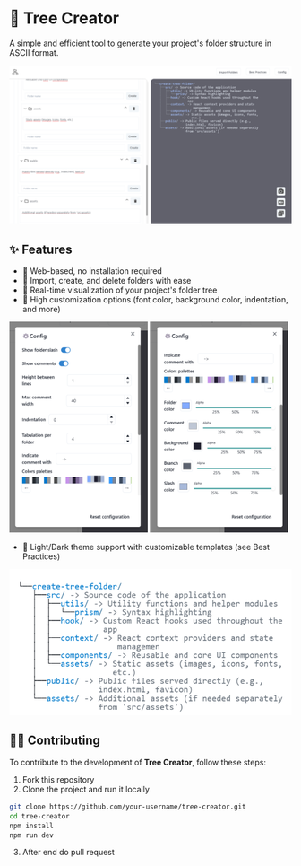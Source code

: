 # 🌳 Tree Creator

A simple and efficient tool to generate your project's folder structure in ASCII format.

![preview](./assets/preview.png)

## ✨ Features

-  🧠 Web-based, no installation required
-  📂 Import, create, and delete folders with ease
-  🧾 Real-time visualization of your project's folder tree
-  🔧 High customization options (font color, background color, indentation, and more)

<img src="./assets/configurationTop.png" alt="configuration image" style="width: 49%; display: inline-block;"> <img src="./assets/finalConfiguration.png" alt="configuration image" style="width: 49%; display: inline-block;">

-  🎨 Light/Dark theme support with customizable templates (see Best Practices)
   <picture>
      <!-- Big image for wide screens in dark mode -->
      <source srcset="./assets/tree-folder-dark.png" media="(prefers-color-scheme: dark)" />

  <source srcset="./assets/tree-folder-light.png" media="(prefers-color-scheme: light)" />

  <img src="./assets/tree-folder-light.png" alt="Responsive image" />
</picture>

## 🧑‍💻 Contributing

To contribute to the development of **Tree Creator**, follow these steps:

1. Fork this repository
2. Clone the project and run it locally

```bash
git clone https://github.com/your-username/tree-creator.git
cd tree-creator
npm install
npm run dev
```

3. After end do pull request
